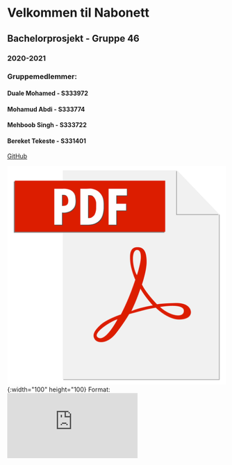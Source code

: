 # Velkommen til Nabonett
## Bachelorprosjekt - Gruppe 46
### 2020-2021

### Gruppemedlemmer:
#### Duale Mohamed - S333972
#### Mohamud Abdi - S333774
#### Mehboob Singh - S333722 
#### Bereket Tekeste - S331401




[GitHub](http://github.com)

![test image size](/images/adobe-pdf-file-icon-logo-vector.png){:width="100" height="100}
Format: ![Alt Text](https://github.com/Duale100/BachelorProsjekt-v1/blob/main/Status%20Rapport%20-%20gruppe%2046%20RETTET.pdf)
